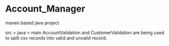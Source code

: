 # Account_Manager
maven based java project

src > java > main
AccountValidation and CustomerValidation are being used to split csv records into valid and unvalid record.
